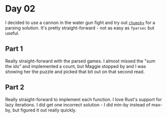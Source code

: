 # Day 02

I decided to use a cannon in the water gun fight and try out
[`chumsky`](https://crates.io/crates/chumsky) for a parsing solution. It's
pretty straight-forward - not as easy as `fparsec` but useful.

## Part 1

Really straight-forward with the parsed games. I almost missed the "sum the ids"
and implemented a count, but Maggie stopped by and I was showing her the puzzle
and picked that bit out on that second read.

## Part 2

Really straight-forward to implement each function. I love Rust's support for
lazy iterations. I did get one incorrect solution - I did min-by instead of
max-by, but figured it out really quickly.
